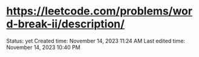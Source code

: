 # https://leetcode.com/problems/word-break-ii/description/

Status: yet
Created time: November 14, 2023 11:24 AM
Last edited time: November 14, 2023 10:40 PM